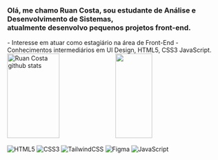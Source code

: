  <h3>Olá, me chamo Ruan Costa, sou estudante de Análise e Desenvolvimento de Sistemas, <br> atualmente desenvolvo pequenos projetos front-end.</h2>
- Interesse em atuar como estagiário na área de Front-End
- Conhecimentos intermediários em UI Design, HTML5, CSS3 JavaScript.
 <br>

 <div align="start">  
  <img width="49%" height="195px" src="https://github-readme-stats.vercel.app/api?username=RuanCosta07&show_icons=true&count_private=true&hide_border=true&title_color=F8F8FF&icon_color=F8F8FF&text_color=c9d1d9&bg_color=0d1117" alt="Ruan Costa github stats" /> 
  <img width="41%" height="195px" src="https://github-readme-stats.vercel.app/api/top-langs/?username=RuanCosta07&layout=compact&hide_border=true&title_color=F8F8FF&text_color=00bfbf&bg_color=0d1117"/>
</div>
 
![HTML5](https://img.shields.io/badge/html5-%23E34F26.svg?style=for-the-badge&logo=html5&logoColor=white)
![CSS3](https://img.shields.io/badge/css3-%231572B6.svg?style=for-the-badge&logo=css3&logoColor=white)
![TailwindCSS](https://img.shields.io/badge/tailwindcss-%2338B2AC.svg?style=for-the-badge&logo=tailwind-css&logoColor=white)
![Figma](https://img.shields.io/badge/figma-%23F24E1E.svg?style=for-the-badge&logo=figma&logoColor=white)
![JavaScript](https://img.shields.io/badge/javascript-%23323330.svg?style=for-the-badge&logo=javascript&logoColor=%23F7DF1E)
